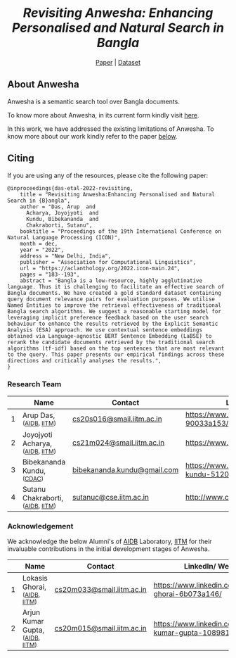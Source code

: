 <div align="center">
	<h1><b><i>Revisiting Anwesha: Enhancing Personalised and Natural Search in Bangla</i></b></h1>
	<a href="https://aclanthology.org/2022.icon-main.24.pdf">Paper</a> |
	<a href="https://zenodo.org/record/7376906">Dataset</a>
</div>

## About Anwesha

Anwesha is a semantic search tool over Bangla documents.

To know more about Anwesha, in its current form kindly visit <a href="https://github.com/ArupDas15/Anwesha">here</a>.

In this work, we have addressed the existing limitations of Anwesha. To know more about our work kindly refer to the paper <a href="https://aclanthology.org/2022.icon-main.24.pdf">below</a>.

## Citing

If you are using any of the resources, please cite the following paper:
```
@inproceedings{das-etal-2022-revisiting,
    title = "Revisiting Anwesha:Enhancing Personalised and Natural Search in {B}angla",
    author = "Das, Arup  and
      Acharya, Joyojyoti  and
      Kundu, Bibekananda  and
      Chakraborti, Sutanu",
    booktitle = "Proceedings of the 19th International Conference on Natural Language Processing (ICON)",
    month = dec,
    year = "2022",
    address = "New Delhi, India",
    publisher = "Association for Computational Linguistics",
    url = "https://aclanthology.org/2022.icon-main.24",
    pages = "183--193",
    abstract = "Bangla is a low-resource, highly agglutinative language. Thus it is challenging to facilitate an effective search of Bangla documents. We have created a gold standard dataset containing query document relevance pairs for evaluation purposes. We utilise Named Entities to improve the retrieval effectiveness of traditional Bangla search algorithms. We suggest a reasonable starting model for leveraging implicit preference feedback based on the user search behaviour to enhance the results retrieved by the Explicit Semantic Analysis (ESA) approach. We use contextual sentence embeddings obtained via Language-agnostic BERT Sentence Embedding (LaBSE) to rerank the candidate documents retrieved by the traditional search algorithms (tf-idf) based on the top sentences that are most relevant to the query. This paper presents our empirical findings across these directions and critically analyses the results.",
}
```



### Research Team
|   | Name		      																												| Contact                                                 			|	LinkedIn/ Website
|---|-------------------------------------------------------------------------------------------------------------------------------|-------------------------------------------------------------------|----------------------------------------------------------|
| 1 | Arup Das, <sub>([AIDB](http://www.cse.iitm.ac.in/lab_details.php?arg=MQ==), [IITM](https://www.iitm.ac.in))</sub>        		| [cs20s016@smail.iitm.ac.in](mailto:cs20s016@smail.iitm.ac.in)     | https://www.linkedin.com/in/arup-das-90033a153/		   |
| 2 | Joyojyoti Acharya, <sub>([AIDB](http://www.cse.iitm.ac.in/lab_details.php?arg=MQ==), [IITM](https://www.iitm.ac.in))</sub> 		| [cs21m024@smail.iitm.ac.in](mailto:cs21m024@smail.iitm.ac.in)     | https://www.linkedin.com/in/joy-iitm/    |
| 3 | Bibekananda Kundu, <sub>([CDAC](https://www.cdac.in/))</sub>															        | [bibekananda.kundu@gmail.com](mailto:bibekananda.kundu@gmail.com) | https://www.linkedin.com/in/bibekananda-kundu-51205434/  |
| 4 | Sutanu Chakraborti, <sub>([AIDB](http://www.cse.iitm.ac.in/lab_details.php?arg=MQ==), [IITM](https://www.iitm.ac.in))</sub>  	| [sutanuc@cse.iitm.ac.in](mailto:sutanuc@cse.iitm.ac.in)			| http://www.cse.iitm.ac.in/~sutanuc/             		   |

### Acknowledgement
We acknowledge the below Alumni's of [AIDB](http://www.cse.iitm.ac.in/lab_details.php?arg=MQ==) Laboratory, [IITM](https://www.iitm.ac.in)</sub> for their invaluable contributions in the initial development stages of Anwesha.

|   | Name		      																												| Contact                                                 			|	LinkedIn/ Website
|---|-------------------------------------------------------------------------------------------------------------------------------|-------------------------------------------------------------------|----------------------------------------------------------|
| 1 | Lokasis Ghorai, <sub>([AIDB](http://www.cse.iitm.ac.in/lab_details.php?arg=MQ==), [IITM](https://www.iitm.ac.in))</sub> 		| [cs20m033@smail.iitm.ac.in](mailto:cs20m033@smail.iitm.ac.in)     | https://www.linkedin.com/in/lokasis-ghorai-6b073a146/    |
| 2 | Arjun Kumar Gupta, <sub>([AIDB](http://www.cse.iitm.ac.in/lab_details.php?arg=MQ==), [IITM](https://www.iitm.ac.in))</sub>   	| [cs20m015@smail.iitm.ac.in](mailto:cs20m015@smail.iitm.ac.in)     | https://www.linkedin.com/in/arjun-kumar-gupta-10898117a/ |
